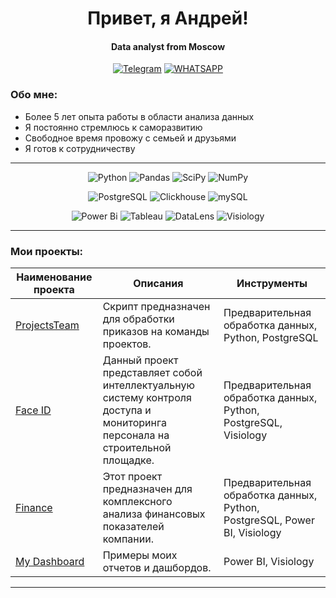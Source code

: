 <div id="header" align="center">
    <h1>Привет, я Андрей!</h1>
    <h4>Data analyst from Moscow</h4>
</div>

<div align="center">

  <a href="">[![Telegram](https://img.shields.io/badge/Telegram-blue?style=for-the-badge&logo=telegram&logoColor=white)](https://t.me/Andrey_trtk)</a>
  <a href="">[![WHATSAPP](https://img.shields.io/badge/-WHATSAPP-28D146?style=for-the-badge&logo=whatsapp&logoColor=FFFFFF)](https://wa.me/9109716567)</a>

</div>

### Обо мне:
- Более 5 лет опыта работы в области анализа данных
- Я постоянно стремлюсь к саморазвитию
- Свободное время провожу с семьей и друзьями
- Я готов к сотрудничеству

---

<div align="center">

![Python](https://img.shields.io/badge/-Python-0b0038?style=for-the-badge&logo=python&logoColor=3c78a9)
![Pandas](https://img.shields.io/badge/pandas-0b0038?style=for-the-badge&logo=pandas&logoColor=white)
![SciPy](https://img.shields.io/badge/SciPy-0b0038?style=for-the-badge&logo=scipy&logoColor=%white)
![NumPy](https://img.shields.io/badge/numpy-0b0038?style=for-the-badge&logo=numpy&logoColor=4c74cc)

![PostgreSQL](https://img.shields.io/badge/PostgreSQL-0b0038?logo=PostgreSQL&s&style=for-the-badge)
![Clickhouse](https://img.shields.io/badge/Clickhouse-0b0038?logo=Clickhouse&style=for-the-badge)
![mySQL](https://img.shields.io/badge/mySQL-0b0038?logo=mySQL&s&style=for-the-badge)

![Power Bi](https://img.shields.io/badge/power_bi-0b0038?style=for-the-badge&logo=powerbi&logoColor=4c74cc)
![Tableau](https://img.shields.io/badge/Tableau-0b0038?logo=Tableau&s&logoColor=yellow&style=for-the-badge)
![DataLens](https://img.shields.io/badge/DataLens-0b0038?style=for-the-badge&logo=datalens&logoColor=4c74cc)
![Visiology](https://img.shields.io/badge/Visiology-0b0038?style=for-the-badge&logo=visiology&logoColor=4c74cc)
</div>
<hr>

### Мои проекты:

| Наименование проекта | Описания | Инструменты |
|----------------|-----------------|-----------------|
|[ProjectsTeam](https://github.com/AndreyTretjak/Projects_team)| Скрипт предназначен для обработки приказов на команды проектов. | Предварительная обработка данных, Python, PostgreSQL |
|[Face ID](https://github.com/AndreyTretjak/Face_id)  | Данный проект представляет собой интеллектуальную систему контроля доступа и мониторинга персонала на строительной площадке. | Предварительная обработка данных, Python, PostgreSQL, Visiology |
|[Finance](https://github.com/AndreyTretjak/Finance)| Этот проект предназначен для комплексного анализа финансовых показателей компании. | Предварительная обработка данных, Python, PostgreSQL, Power BI, Visiology |
|[My Dashboard](https://github.com/AndreyTretjak/Dashboards)| Примеры моих отчетов и дашбордов. | Power BI, Visiology |

<hr>
